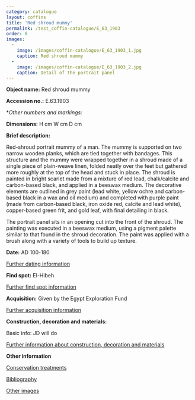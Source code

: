 ```yaml
---
category: catalogue
layout: coffins
title: 'Red shroud mummy'
permalink: /test_coffin-catalogue/E_63_1903
order: 8
images: 
  -
    image: /images/coffin-catalogue/E_63_1903_1.jpg
    caption: Red shroud mummy
  -
    image: /images/coffin-catalogue/E_63_1903_2.jpg
    caption: Detail of the portrait panel
---
```


**Object name:** 
Red shroud mummy 

**Accession no.:** 
E.63.1903

**Other numbers and markings:*
<other numbers etc.>

**Dimensions:** 
H <xxxx> cm
W <xxxx> cm
D <xxxx> cm

**Brief description:** 

Red-shroud portrait mummy of a man. The mummy is supported on two narrow
wooden planks, which are tied
together with bandages. This structure and the mummy were
wrapped together in a shroud made of a single piece of plain-weave
linen, folded neatly over the feet but gathered more roughly at the top
of the head and stuck in place. The shroud is painted in bright scarlet
made from a mixture of red lead, chalk/calcite and carbon-based black,
and applied in a beeswax medium. The decorative elements are outlined in
grey paint (lead white, yellow ochre and carbon-based black in a wax and
oil medium) and completed with purple paint (made from carbon-based
black, iron oxide red, calcite and lead white), copper-based green frit,
and gold leaf, with final detailing in black. 

The portrait panel sits in an opening cut into the front of the shroud.
The painting was executed in a beeswax medium, using a pigment palette
similar to that found in the shroud decoration. The paint was applied
with a brush along with a variety of tools to build up texture. 

**Date:**
AD 100-180

[Further dating information](/catalogue_extras/E_63_1903_dating)

**Find spot:**
El-Hibeh

[Further find spot information](/catalogue_extras/E_63_1903_findspot)

**Acquisition:**
Given by the Egypt Exploration Fund 

[Further acquisition information](/catalogue_extras/E_63_1903_acquisition)

**Construction, decoration and materials:**

Basic info: JD will do

[Further information about construction, decoration and materials](/catalogue_extras/E_63_1903_materials)


**Other information**

[Conservation treatments](/catalogue_extras/E_63_1903_conservation)

[Bibliography](/catalogue_extras/E_63_1903_bibliography)

[Other images](/catalogue_extras/E_63_1903_imagesheet)

